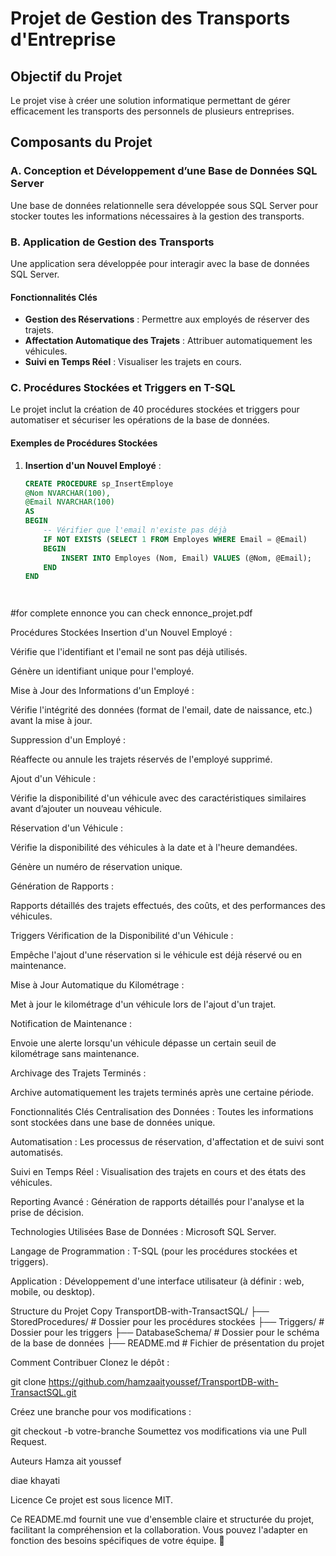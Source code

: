 # Projet de Gestion des Transports d'Entreprise

## Objectif du Projet
Le projet vise à créer une solution informatique permettant de gérer efficacement les transports des personnels de plusieurs entreprises.

## Composants du Projet

### A. Conception et Développement d’une Base de Données SQL Server
Une base de données relationnelle sera développée sous SQL Server pour stocker toutes les informations nécessaires à la gestion des transports.

### B. Application de Gestion des Transports
Une application sera développée pour interagir avec la base de données SQL Server.

#### Fonctionnalités Clés
- **Gestion des Réservations** : Permettre aux employés de réserver des trajets.
- **Affectation Automatique des Trajets** : Attribuer automatiquement les véhicules.
- **Suivi en Temps Réel** : Visualiser les trajets en cours.

### C. Procédures Stockées et Triggers en T-SQL
Le projet inclut la création de 40 procédures stockées et triggers pour automatiser et sécuriser les opérations de la base de données.

#### Exemples de Procédures Stockées
1. **Insertion d'un Nouvel Employé** :
   ```sql
   CREATE PROCEDURE sp_InsertEmploye
   @Nom NVARCHAR(100),
   @Email NVARCHAR(100)
   AS
   BEGIN
       -- Vérifier que l'email n'existe pas déjà
       IF NOT EXISTS (SELECT 1 FROM Employes WHERE Email = @Email)
       BEGIN
           INSERT INTO Employes (Nom, Email) VALUES (@Nom, @Email);
       END
   END




#for complete ennonce you can check ennonce_projet.pdf

Procédures Stockées
Insertion d'un Nouvel Employé :

Vérifie que l'identifiant et l'email ne sont pas déjà utilisés.

Génère un identifiant unique pour l'employé.

Mise à Jour des Informations d'un Employé :

Vérifie l'intégrité des données (format de l'email, date de naissance, etc.) avant la mise à jour.

Suppression d'un Employé :

Réaffecte ou annule les trajets réservés de l'employé supprimé.

Ajout d'un Véhicule :

Vérifie la disponibilité d'un véhicule avec des caractéristiques similaires avant d’ajouter un nouveau véhicule.

Réservation d'un Véhicule :

Vérifie la disponibilité des véhicules à la date et à l'heure demandées.

Génère un numéro de réservation unique.

Génération de Rapports :

Rapports détaillés des trajets effectués, des coûts, et des performances des véhicules.

Triggers
Vérification de la Disponibilité d'un Véhicule :

Empêche l'ajout d'une réservation si le véhicule est déjà réservé ou en maintenance.

Mise à Jour Automatique du Kilométrage :

Met à jour le kilométrage d'un véhicule lors de l'ajout d'un trajet.

Notification de Maintenance :

Envoie une alerte lorsqu'un véhicule dépasse un certain seuil de kilométrage sans maintenance.

Archivage des Trajets Terminés :

Archive automatiquement les trajets terminés après une certaine période.

Fonctionnalités Clés
Centralisation des Données : Toutes les informations sont stockées dans une base de données unique.

Automatisation : Les processus de réservation, d'affectation et de suivi sont automatisés.

Suivi en Temps Réel : Visualisation des trajets en cours et des états des véhicules.

Reporting Avancé : Génération de rapports détaillés pour l'analyse et la prise de décision.

Technologies Utilisées
Base de Données : Microsoft SQL Server.

Langage de Programmation : T-SQL (pour les procédures stockées et triggers).

Application : Développement d'une interface utilisateur (à définir : web, mobile, ou desktop).

Structure du Projet
Copy
TransportDB-with-TransactSQL/
├── StoredProcedures/       # Dossier pour les procédures stockées
├── Triggers/               # Dossier pour les triggers
├── DatabaseSchema/         # Dossier pour le schéma de la base de données
├── README.md               # Fichier de présentation du projet


Comment Contribuer
Clonez le dépôt :

git clone https://github.com/hamzaaityoussef/TransportDB-with-TransactSQL.git

Créez une branche pour vos modifications :


git checkout -b votre-branche
Soumettez vos modifications via une Pull Request.

Auteurs
Hamza ait youssef

diae khayati

Licence
Ce projet est sous licence MIT.

Ce README.md fournit une vue d'ensemble claire et structurée du projet, facilitant la compréhension et la collaboration. Vous pouvez l'adapter en fonction des besoins spécifiques de votre équipe. 🚀